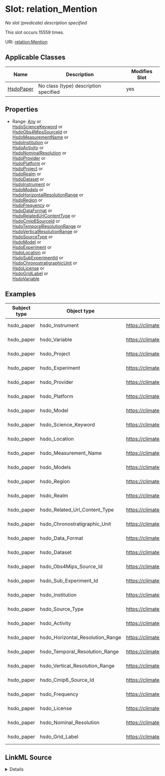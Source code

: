 

# Slot: relation_Mention


_No slot (predicate) description specified_






This slot occurs 15559 times.


URI: [relation:Mention](http://relation.org/Mention)



<!-- no inheritance hierarchy -->





## Applicable Classes

| Name | Description | Modifies Slot |
| --- | --- | --- |
| [HsdoPaper](../classes/HsdoPaper.md) | No class (type) description specified |  yes  |







## Properties

* Range: [Any](../classes/Any.md)&nbsp;or&nbsp;<br />[HsdoScienceKeyword](../classes/HsdoScienceKeyword.md)&nbsp;or&nbsp;<br />[HsdoObs4MipsSourceId](../classes/HsdoObs4MipsSourceId.md)&nbsp;or&nbsp;<br />[HsdoMeasurementName](../classes/HsdoMeasurementName.md)&nbsp;or&nbsp;<br />[HsdoInstitution](../classes/HsdoInstitution.md)&nbsp;or&nbsp;<br />[HsdoActivity](../classes/HsdoActivity.md)&nbsp;or&nbsp;<br />[HsdoNominalResolution](../classes/HsdoNominalResolution.md)&nbsp;or&nbsp;<br />[HsdoProvider](../classes/HsdoProvider.md)&nbsp;or&nbsp;<br />[HsdoPlatform](../classes/HsdoPlatform.md)&nbsp;or&nbsp;<br />[HsdoProject](../classes/HsdoProject.md)&nbsp;or&nbsp;<br />[HsdoRealm](../classes/HsdoRealm.md)&nbsp;or&nbsp;<br />[HsdoDataset](../classes/HsdoDataset.md)&nbsp;or&nbsp;<br />[HsdoInstrument](../classes/HsdoInstrument.md)&nbsp;or&nbsp;<br />[HsdoModels](../classes/HsdoModels.md)&nbsp;or&nbsp;<br />[HsdoHorizontalResolutionRange](../classes/HsdoHorizontalResolutionRange.md)&nbsp;or&nbsp;<br />[HsdoRegion](../classes/HsdoRegion.md)&nbsp;or&nbsp;<br />[HsdoFrequency](../classes/HsdoFrequency.md)&nbsp;or&nbsp;<br />[HsdoDataFormat](../classes/HsdoDataFormat.md)&nbsp;or&nbsp;<br />[HsdoRelatedUrlContentType](../classes/HsdoRelatedUrlContentType.md)&nbsp;or&nbsp;<br />[HsdoCmip6SourceId](../classes/HsdoCmip6SourceId.md)&nbsp;or&nbsp;<br />[HsdoTemporalResolutionRange](../classes/HsdoTemporalResolutionRange.md)&nbsp;or&nbsp;<br />[HsdoVerticalResolutionRange](../classes/HsdoVerticalResolutionRange.md)&nbsp;or&nbsp;<br />[HsdoSourceType](../classes/HsdoSourceType.md)&nbsp;or&nbsp;<br />[HsdoModel](../classes/HsdoModel.md)&nbsp;or&nbsp;<br />[HsdoExperiment](../classes/HsdoExperiment.md)&nbsp;or&nbsp;<br />[HsdoLocation](../classes/HsdoLocation.md)&nbsp;or&nbsp;<br />[HsdoSubExperimentId](../classes/HsdoSubExperimentId.md)&nbsp;or&nbsp;<br />[HsdoChronostratigraphicUnit](../classes/HsdoChronostratigraphicUnit.md)&nbsp;or&nbsp;<br />[HsdoLicense](../classes/HsdoLicense.md)&nbsp;or&nbsp;<br />[HsdoGridLabel](../classes/HsdoGridLabel.md)&nbsp;or&nbsp;<br />[HsdoVariable](../classes/HsdoVariable.md)






## Examples

| Subject type | Object type | Example subject | Example object | Occurrences |
| --- | --- | --- | --- | --- |
| hsdo_paper | hsdo_Instrument | https://climateKG.org/entity/008b3eddfa29b8dc6e8d97472e4526bec2c9c2cb | https://climateKG.org/entity/2be0af28-a6b8-4fce-82e4-1ad86788a4d5 | 3559 |
| hsdo_paper | hsdo_Variable | https://climateKG.org/entity/008b3eddfa29b8dc6e8d97472e4526bec2c9c2cb | https://climateKG.org/entity/2be0af28-a6b8-4fce-82e4-1ad86788a4d5 | 9870 |
| hsdo_paper | hsdo_Project | https://climateKG.org/entity/008b3eddfa29b8dc6e8d97472e4526bec2c9c2cb | https://climateKG.org/entity/2be0af28-a6b8-4fce-82e4-1ad86788a4d5 | 2871 |
| hsdo_paper | hsdo_Experiment | https://climateKG.org/entity/008b3eddfa29b8dc6e8d97472e4526bec2c9c2cb | https://climateKG.org/entity/2be0af28-a6b8-4fce-82e4-1ad86788a4d5 | 1522 |
| hsdo_paper | hsdo_Provider | https://climateKG.org/entity/008b3eddfa29b8dc6e8d97472e4526bec2c9c2cb | https://climateKG.org/entity/2be0af28-a6b8-4fce-82e4-1ad86788a4d5 | 6329 |
| hsdo_paper | hsdo_Platform | https://climateKG.org/entity/008b3eddfa29b8dc6e8d97472e4526bec2c9c2cb | https://climateKG.org/entity/2be0af28-a6b8-4fce-82e4-1ad86788a4d5 | 2677 |
| hsdo_paper | hsdo_Model | https://climateKG.org/entity/008b3eddfa29b8dc6e8d97472e4526bec2c9c2cb | https://climateKG.org/entity/2be0af28-a6b8-4fce-82e4-1ad86788a4d5 | 3455 |
| hsdo_paper | hsdo_Science_Keyword | https://climateKG.org/entity/008b3eddfa29b8dc6e8d97472e4526bec2c9c2cb | https://climateKG.org/entity/2be0af28-a6b8-4fce-82e4-1ad86788a4d5 | 6482 |
| hsdo_paper | hsdo_Location | https://climateKG.org/entity/008b3eddfa29b8dc6e8d97472e4526bec2c9c2cb | https://climateKG.org/entity/4c4878cb-18f5-464c-b4bb-858273a48d6a | 8294 |
| hsdo_paper | hsdo_Measurement_Name | https://climateKG.org/entity/008b3eddfa29b8dc6e8d97472e4526bec2c9c2cb | https://climateKG.org/entity/fa13c1b2-6be4-45c3-aefa-7918575a583d | 544 |
| hsdo_paper | hsdo_Models | https://climateKG.org/entity/010d24ebe62f59c792c4533f7c273d3bece6a4ab | https://climateKG.org/entity/1e97323a-ac5b-4d1d-858f-505b875b3bfb | 598 |
| hsdo_paper | hsdo_Region | https://climateKG.org/entity/010d24ebe62f59c792c4533f7c273d3bece6a4ab | https://climateKG.org/entity/a62ae820-58c5-47ff-bb72-2680962b26f4 | 232 |
| hsdo_paper | hsdo_Realm | https://climateKG.org/entity/0147bfb750090fd9b5d2bb274e5ec05e4e02306a | https://climateKG.org/entity/5668f6df-ab5a-4991-9720-dda2faae7f3e | 140 |
| hsdo_paper | hsdo_Related_Url_Content_Type | https://climateKG.org/entity/02891fcc3490b4667b30d99a6dfb99cf201b17e8 | https://climateKG.org/entity/d1996d91-e824-4b24-b94e-3aae4543b63b | 74 |
| hsdo_paper | hsdo_Chronostratigraphic_Unit | https://climateKG.org/entity/02891fcc3490b4667b30d99a6dfb99cf201b17e8 | https://climateKG.org/entity/ee019c00-2300-4675-9dea-8f993a744a67 | 119 |
| hsdo_paper | hsdo_Data_Format | https://climateKG.org/entity/037059dc422507a219160802936634b5db5ced97 | https://climateKG.org/entity/22996c6c-4a7c-4ff3-9782-1fc3c680a88c | 85 |
| hsdo_paper | hsdo_Dataset | https://climateKG.org/entity/056432f6496e03344fcd43dc214a12afba72db8d | https://climateKG.org/entity/a0b26420-3a13-4742-8d6f-391dc5c49d64 | 33 |
| hsdo_paper | hsdo_Obs4Mips_Source_Id | https://climateKG.org/entity/056432f6496e03344fcd43dc214a12afba72db8d | https://climateKG.org/entity/a0b26420-3a13-4742-8d6f-391dc5c49d64 | 18 |
| hsdo_paper | hsdo_Sub_Experiment_Id | https://climateKG.org/entity/05aa19ed1429ca3e0c10a317b7e25c1674e6f4bd | https://climateKG.org/entity/3946e7a7-0871-4644-a3b5-ab9ca942b49b | 76 |
| hsdo_paper | hsdo_Institution | https://climateKG.org/entity/05aa19ed1429ca3e0c10a317b7e25c1674e6f4bd | https://climateKG.org/entity/3be6270c-8554-467a-b2c7-9c13bc086b10 | 104 |
| hsdo_paper | hsdo_Source_Type | https://climateKG.org/entity/05c1f46c8f32c915e3f027239946cb2f2ce9002a | https://climateKG.org/entity/bae77e96-ede8-44ab-8035-31feb2527fad | 53 |
| hsdo_paper | hsdo_Activity | https://climateKG.org/entity/07803b27a8500e5fb114abf41996fe59c1510f3d | https://climateKG.org/entity/68885007-d975-4f24-bdd5-dd19b246bdf6 | 65 |
| hsdo_paper | hsdo_Horizontal_Resolution_Range | https://climateKG.org/entity/09bdb7d909ed6615760571a6aa14051133179aee | https://climateKG.org/entity/1499785c-8b74-45f4-bbf7-19d2d4e43b2f | 3 |
| hsdo_paper | hsdo_Temporal_Resolution_Range | https://climateKG.org/entity/09bdb7d909ed6615760571a6aa14051133179aee | https://climateKG.org/entity/99ef187e-6940-4c10-8d65-00d4426d493b | 33 |
| hsdo_paper | hsdo_Vertical_Resolution_Range | https://climateKG.org/entity/15109797315f5e34fbc5e71359fb0bb1398141d6 | https://climateKG.org/entity/0893353d-4e8c-4b31-bcc5-fce552ccfff3 | 3 |
| hsdo_paper | hsdo_Cmip6_Source_Id | https://climateKG.org/entity/1fb5a4812103e81d0bea4d26b0004e7206e7d5ac | https://climateKG.org/entity/4baeaba9-9381-4ed5-b7aa-75879bacbb03 | 30 |
| hsdo_paper | hsdo_Frequency | https://climateKG.org/entity/25bf7b958708f860b9321415b9bf73e6cbbb5e4c | https://climateKG.org/entity/8e4900ff-c7bc-47a1-aa55-a8892696d769 | 5 |
| hsdo_paper | hsdo_License | https://climateKG.org/entity/34dde8fd93d7e1f6c0364f3facc8e94c705e93c8 | https://climateKG.org/entity/3c937799-5ee5-4ea3-b7d5-418a625a7872 | 2 |
| hsdo_paper | hsdo_Nominal_Resolution | https://climateKG.org/entity/375500048f97abfb58352f5b2f6b88c268954592 | https://climateKG.org/entity/d34741f2-83bd-4ff5-bac4-25a890c5bee4 | 2 |
| hsdo_paper | hsdo_Grid_Label | https://climateKG.org/entity/6c113e9c26a43d78b38b140dc6280c94bd60cd59 | https://climateKG.org/entity/a42a0f2b-365b-42a9-b285-cf549596188d | 2 |




## LinkML Source

<details>

```yaml
name: relation_Mention
annotations:
  count:
    tag: count
    value: 15559
description: No slot (predicate) description specified
examples:
- object:
    example_object: https://climateKG.org/entity/2be0af28-a6b8-4fce-82e4-1ad86788a4d5
    example_object_type: hsdo_Instrument
    example_predicate: relation:Mention
    example_subject: https://climateKG.org/entity/008b3eddfa29b8dc6e8d97472e4526bec2c9c2cb
    example_subject_type: hsdo_paper
- object:
    example_object: https://climateKG.org/entity/2be0af28-a6b8-4fce-82e4-1ad86788a4d5
    example_object_type: hsdo_Variable
    example_predicate: relation:Mention
    example_subject: https://climateKG.org/entity/008b3eddfa29b8dc6e8d97472e4526bec2c9c2cb
    example_subject_type: hsdo_paper
- object:
    example_object: https://climateKG.org/entity/2be0af28-a6b8-4fce-82e4-1ad86788a4d5
    example_object_type: hsdo_Project
    example_predicate: relation:Mention
    example_subject: https://climateKG.org/entity/008b3eddfa29b8dc6e8d97472e4526bec2c9c2cb
    example_subject_type: hsdo_paper
- object:
    example_object: https://climateKG.org/entity/2be0af28-a6b8-4fce-82e4-1ad86788a4d5
    example_object_type: hsdo_Experiment
    example_predicate: relation:Mention
    example_subject: https://climateKG.org/entity/008b3eddfa29b8dc6e8d97472e4526bec2c9c2cb
    example_subject_type: hsdo_paper
- object:
    example_object: https://climateKG.org/entity/2be0af28-a6b8-4fce-82e4-1ad86788a4d5
    example_object_type: hsdo_Provider
    example_predicate: relation:Mention
    example_subject: https://climateKG.org/entity/008b3eddfa29b8dc6e8d97472e4526bec2c9c2cb
    example_subject_type: hsdo_paper
- object:
    example_object: https://climateKG.org/entity/2be0af28-a6b8-4fce-82e4-1ad86788a4d5
    example_object_type: hsdo_Platform
    example_predicate: relation:Mention
    example_subject: https://climateKG.org/entity/008b3eddfa29b8dc6e8d97472e4526bec2c9c2cb
    example_subject_type: hsdo_paper
- object:
    example_object: https://climateKG.org/entity/2be0af28-a6b8-4fce-82e4-1ad86788a4d5
    example_object_type: hsdo_Model
    example_predicate: relation:Mention
    example_subject: https://climateKG.org/entity/008b3eddfa29b8dc6e8d97472e4526bec2c9c2cb
    example_subject_type: hsdo_paper
- object:
    example_object: https://climateKG.org/entity/2be0af28-a6b8-4fce-82e4-1ad86788a4d5
    example_object_type: hsdo_Science_Keyword
    example_predicate: relation:Mention
    example_subject: https://climateKG.org/entity/008b3eddfa29b8dc6e8d97472e4526bec2c9c2cb
    example_subject_type: hsdo_paper
- object:
    example_object: https://climateKG.org/entity/4c4878cb-18f5-464c-b4bb-858273a48d6a
    example_object_type: hsdo_Location
    example_predicate: relation:Mention
    example_subject: https://climateKG.org/entity/008b3eddfa29b8dc6e8d97472e4526bec2c9c2cb
    example_subject_type: hsdo_paper
- object:
    example_object: https://climateKG.org/entity/fa13c1b2-6be4-45c3-aefa-7918575a583d
    example_object_type: hsdo_Measurement_Name
    example_predicate: relation:Mention
    example_subject: https://climateKG.org/entity/008b3eddfa29b8dc6e8d97472e4526bec2c9c2cb
    example_subject_type: hsdo_paper
- object:
    example_object: https://climateKG.org/entity/1e97323a-ac5b-4d1d-858f-505b875b3bfb
    example_object_type: hsdo_Models
    example_predicate: relation:Mention
    example_subject: https://climateKG.org/entity/010d24ebe62f59c792c4533f7c273d3bece6a4ab
    example_subject_type: hsdo_paper
- object:
    example_object: https://climateKG.org/entity/a62ae820-58c5-47ff-bb72-2680962b26f4
    example_object_type: hsdo_Region
    example_predicate: relation:Mention
    example_subject: https://climateKG.org/entity/010d24ebe62f59c792c4533f7c273d3bece6a4ab
    example_subject_type: hsdo_paper
- object:
    example_object: https://climateKG.org/entity/5668f6df-ab5a-4991-9720-dda2faae7f3e
    example_object_type: hsdo_Realm
    example_predicate: relation:Mention
    example_subject: https://climateKG.org/entity/0147bfb750090fd9b5d2bb274e5ec05e4e02306a
    example_subject_type: hsdo_paper
- object:
    example_object: https://climateKG.org/entity/d1996d91-e824-4b24-b94e-3aae4543b63b
    example_object_type: hsdo_Related_Url_Content_Type
    example_predicate: relation:Mention
    example_subject: https://climateKG.org/entity/02891fcc3490b4667b30d99a6dfb99cf201b17e8
    example_subject_type: hsdo_paper
- object:
    example_object: https://climateKG.org/entity/ee019c00-2300-4675-9dea-8f993a744a67
    example_object_type: hsdo_Chronostratigraphic_Unit
    example_predicate: relation:Mention
    example_subject: https://climateKG.org/entity/02891fcc3490b4667b30d99a6dfb99cf201b17e8
    example_subject_type: hsdo_paper
- object:
    example_object: https://climateKG.org/entity/22996c6c-4a7c-4ff3-9782-1fc3c680a88c
    example_object_type: hsdo_Data_Format
    example_predicate: relation:Mention
    example_subject: https://climateKG.org/entity/037059dc422507a219160802936634b5db5ced97
    example_subject_type: hsdo_paper
- object:
    example_object: https://climateKG.org/entity/a0b26420-3a13-4742-8d6f-391dc5c49d64
    example_object_type: hsdo_Dataset
    example_predicate: relation:Mention
    example_subject: https://climateKG.org/entity/056432f6496e03344fcd43dc214a12afba72db8d
    example_subject_type: hsdo_paper
- object:
    example_object: https://climateKG.org/entity/a0b26420-3a13-4742-8d6f-391dc5c49d64
    example_object_type: hsdo_Obs4Mips_Source_Id
    example_predicate: relation:Mention
    example_subject: https://climateKG.org/entity/056432f6496e03344fcd43dc214a12afba72db8d
    example_subject_type: hsdo_paper
- object:
    example_object: https://climateKG.org/entity/3946e7a7-0871-4644-a3b5-ab9ca942b49b
    example_object_type: hsdo_Sub_Experiment_Id
    example_predicate: relation:Mention
    example_subject: https://climateKG.org/entity/05aa19ed1429ca3e0c10a317b7e25c1674e6f4bd
    example_subject_type: hsdo_paper
- object:
    example_object: https://climateKG.org/entity/3be6270c-8554-467a-b2c7-9c13bc086b10
    example_object_type: hsdo_Institution
    example_predicate: relation:Mention
    example_subject: https://climateKG.org/entity/05aa19ed1429ca3e0c10a317b7e25c1674e6f4bd
    example_subject_type: hsdo_paper
- object:
    example_object: https://climateKG.org/entity/bae77e96-ede8-44ab-8035-31feb2527fad
    example_object_type: hsdo_Source_Type
    example_predicate: relation:Mention
    example_subject: https://climateKG.org/entity/05c1f46c8f32c915e3f027239946cb2f2ce9002a
    example_subject_type: hsdo_paper
- object:
    example_object: https://climateKG.org/entity/68885007-d975-4f24-bdd5-dd19b246bdf6
    example_object_type: hsdo_Activity
    example_predicate: relation:Mention
    example_subject: https://climateKG.org/entity/07803b27a8500e5fb114abf41996fe59c1510f3d
    example_subject_type: hsdo_paper
- object:
    example_object: https://climateKG.org/entity/1499785c-8b74-45f4-bbf7-19d2d4e43b2f
    example_object_type: hsdo_Horizontal_Resolution_Range
    example_predicate: relation:Mention
    example_subject: https://climateKG.org/entity/09bdb7d909ed6615760571a6aa14051133179aee
    example_subject_type: hsdo_paper
- object:
    example_object: https://climateKG.org/entity/99ef187e-6940-4c10-8d65-00d4426d493b
    example_object_type: hsdo_Temporal_Resolution_Range
    example_predicate: relation:Mention
    example_subject: https://climateKG.org/entity/09bdb7d909ed6615760571a6aa14051133179aee
    example_subject_type: hsdo_paper
- object:
    example_object: https://climateKG.org/entity/0893353d-4e8c-4b31-bcc5-fce552ccfff3
    example_object_type: hsdo_Vertical_Resolution_Range
    example_predicate: relation:Mention
    example_subject: https://climateKG.org/entity/15109797315f5e34fbc5e71359fb0bb1398141d6
    example_subject_type: hsdo_paper
- object:
    example_object: https://climateKG.org/entity/4baeaba9-9381-4ed5-b7aa-75879bacbb03
    example_object_type: hsdo_Cmip6_Source_Id
    example_predicate: relation:Mention
    example_subject: https://climateKG.org/entity/1fb5a4812103e81d0bea4d26b0004e7206e7d5ac
    example_subject_type: hsdo_paper
- object:
    example_object: https://climateKG.org/entity/8e4900ff-c7bc-47a1-aa55-a8892696d769
    example_object_type: hsdo_Frequency
    example_predicate: relation:Mention
    example_subject: https://climateKG.org/entity/25bf7b958708f860b9321415b9bf73e6cbbb5e4c
    example_subject_type: hsdo_paper
- object:
    example_object: https://climateKG.org/entity/3c937799-5ee5-4ea3-b7d5-418a625a7872
    example_object_type: hsdo_License
    example_predicate: relation:Mention
    example_subject: https://climateKG.org/entity/34dde8fd93d7e1f6c0364f3facc8e94c705e93c8
    example_subject_type: hsdo_paper
- object:
    example_object: https://climateKG.org/entity/d34741f2-83bd-4ff5-bac4-25a890c5bee4
    example_object_type: hsdo_Nominal_Resolution
    example_predicate: relation:Mention
    example_subject: https://climateKG.org/entity/375500048f97abfb58352f5b2f6b88c268954592
    example_subject_type: hsdo_paper
- object:
    example_object: https://climateKG.org/entity/a42a0f2b-365b-42a9-b285-cf549596188d
    example_object_type: hsdo_Grid_Label
    example_predicate: relation:Mention
    example_subject: https://climateKG.org/entity/6c113e9c26a43d78b38b140dc6280c94bd60cd59
    example_subject_type: hsdo_paper
from_schema: dream-kg
rank: 1000
slot_uri: relation:Mention
alias: relation_Mention
domain_of:
- hsdo_paper
range: Any
any_of:
- range: hsdo_Science_Keyword
- range: hsdo_Obs4Mips_Source_Id
- range: hsdo_Measurement_Name
- range: hsdo_Institution
- range: hsdo_Activity
- range: hsdo_Nominal_Resolution
- range: hsdo_Provider
- range: hsdo_Platform
- range: hsdo_Project
- range: hsdo_Realm
- range: hsdo_Dataset
- range: hsdo_Instrument
- range: hsdo_Models
- range: hsdo_Horizontal_Resolution_Range
- range: hsdo_Region
- range: hsdo_Frequency
- range: hsdo_Data_Format
- range: hsdo_Related_Url_Content_Type
- range: hsdo_Cmip6_Source_Id
- range: hsdo_Temporal_Resolution_Range
- range: hsdo_Vertical_Resolution_Range
- range: hsdo_Source_Type
- range: hsdo_Model
- range: hsdo_Experiment
- range: hsdo_Location
- range: hsdo_Sub_Experiment_Id
- range: hsdo_Chronostratigraphic_Unit
- range: hsdo_License
- range: hsdo_Grid_Label
- range: hsdo_Variable

```
</details>